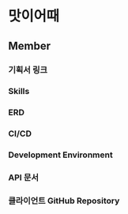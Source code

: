 # 맛이어때

## Member

### 기획서 링크

### Skills

### ERD

### CI/CD

### Development Environment

### API 문서

### 클라이언트 GitHub Repository

